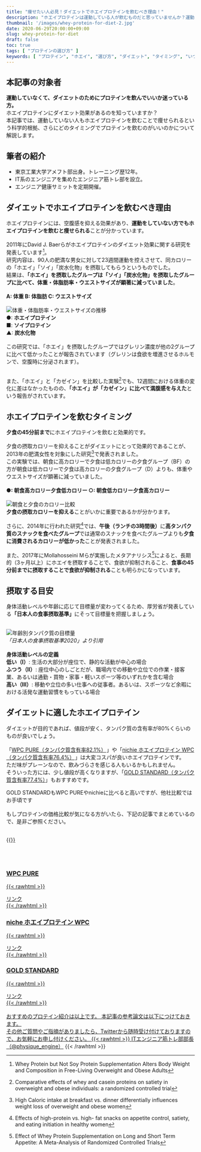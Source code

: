 ```yaml
---
title: "痩せたい人必見！ダイエットでホエイプロテインを飲むべき理由！"
description: "ホエイプロテインは運動している人が飲むものだと思っていませんか？運動をしていなくてもホエイプロテインを飲むと様々なメリットを得られます。痩せたいけど、ホエイプロテインを飲んでいいか分からない方、逆に太るのではないかと心配している方は是非記事をご覧ください。"
thumbnail: '/images/whey-protein-for-diet-2.jpg'
date: 2020-06-29T20:00:00+09:00
slug: whey-protein-for-diet
draft: false
toc: true
tags: [ "プロテインの選び方" ]
keywords: [ "プロテイン", "ホエイ", "選び方", "ダイエット", "タイミング", "いつ", "おすすめ" ]
---
```


## 本記事の対象者
<b>運動していなくて、ダイエットのためにプロテインを飲んでいいか迷っている方。</b><br>
ホエイプロテインにダイエット効果があるのを知っていますか？<br>
本記事では、運動していない人もホエイプロテインを飲むことで痩せられるという科学的根拠、さらにどのタイミングでプロテインを飲むのがいいのかについて解説します。  

## 筆者の紹介
<ul>
  <li>東京工業大学アメフト部出身。トレーニング歴12年。</li>
  <li>IT系のエンジニアを集めたエンジニア筋トレ部を設立。</li>
  <li>エンジニア健康サミットを定期開催。</li>
</ul>

## ダイエットでホエイプロテインを飲むべき理由

ホエイプロテインには、空腹感を抑える効果があり、<b>運動をしていない方でもホエイプロテインを飲むと痩せられる</b>ことが分かっています。<br>
<br>
2011年にDavid J. Baerらがホエイプロテインのダイエット効果に関する研究を発表しています[^1]。<br>
研究内容は、90人の肥満な男女に対して23週間運動を控えさせて、同カロリーの「ホエイ」「ソイ」「炭水化物」を摂取してもらうというものでした。<br>
結果は、<b>「ホエイ」を摂取したグループは「ソイ」「炭水化物」を摂取したグループに比べて、体重・体脂肪率・ウエストサイズが顕著に減っていました</b>。<br>
<br>
<b>A: 体重 B: 体脂肪 C: ウエストサイズ</b><br><br>
<img src="/images/whey-protein-for-diet-1.jpeg" alt="体重・体脂肪率・ウエストサイズの推移" /><br>
●: <b>ホエイプロテイン</b><br>
■: <b>ソイプロテイン</b><br>
▲: <b>炭水化物</b><br>
<br>
この研究では、「ホエイ」を摂取したグループではグレリン濃度が他の2グループに比べて低かったことが報告されています（グレリンは食欲を増進させるホルモンで、空腹時に分泌されます）。<br>
<br>

[^1]: Whey Protein but Not Soy Protein Supplementation Alters Body Weight and Composition in Free-Living Overweight and Obese Adults

また、「ホエイ」と「カゼイン」を比較した実験[^2]でも、12週間における体重の変化に差はなかったものの、<b>「ホエイ」が「カゼイン」に比べて満腹感を与えた</b>という報告がされています。

[^2]: Comparative effects of whey and casein proteins on satiety in overweight and obese individuals: a randomized controlled trial

## ホエイプロテインを飲むタイミング

<b>夕食の45分前まで</b>にホエイプロテインを飲むと効果的です。<br>
<br>
夕食の摂取カロリーを抑えることがダイエットにとって効果的であることが、2013年の肥満女性を対象にした研究[^3]で発表されました。<br>
この実験では、朝食に高カロリーで夕食は低カロリーの夕食グループ（BF）の方が朝食は低カロリーで夕食は高カロリーの夕食グループ（D）よりも、体重やウエストサイズが顕著に減っていました。<br><br>
<b>●: 朝食高カロリー夕食低カロリー ○: 朝食低カロリー夕食高カロリー</b><br><br>
<img src="/images/whey-protein-for-diet-2.jpg" alt="朝食と夕食のカロリー比較" />
<br>
<b>夕食の摂取カロリーを抑える</b>ことがいかに重要であるかが分かります。<br><br>
さらに、2014年に行われた研究[^4]では、<b>午後（ランチの3時間後）</b>に<b>高タンパク質のスナックを食べたグループ</b>では通常のスナックを食べたグループよりも<b>夕食に消費されるカロリーが低かった</b>ことが発表されました。<br><br>
また、2017年にMollahosseini Mらが実施したメタアナリシス[^5]によると、長期的（3ヶ月以上）にホエイを摂取することで、食欲が抑制されること、<b>食事の45分前までに摂取することで食欲が抑制される</b>ことも明らかになっています。<br>

[^3]: High Caloric intake at breakfast vs. dinner differentially influences weight loss of overweight and obese women
[^4]: Effects of high-protein vs. high- fat snacks on appetite control, satiety, and eating initiation in healthy women
[^5]: Effect of Whey Protein Supplementation on Long and Short Term Appetite: A Meta-Analysis of Randomized Controlled Trials

## 摂取する目安

身体活動レベルや年齢に応じて目標量が変わってくるため、厚労省が発表している<b>「日本人の食事摂取基準」</b>にそって目標量を把握しましょう。<br><br>

<img src="/images/whey-protein-for-diet-3.png" alt="年齢別タンパク質の目標量" /><br>
*「日本人の食事摂取基準2020」より引用*<br>
<br>
<b>身体活動レベルの定義</b><br>
<b>低い（Ⅰ）</b>: 生活の大部分が座位で、静的な活動が中心の場合<br>
<b>ふつう（Ⅱ）</b>: 座位中心のしごとだが、職場内での移動や立位での作業・接客業、あるいは通勤・買物・家事・軽いスポーツ等のいずれかを含む場合<br>
<b>高い（Ⅲ）</b>: 移動や立位の多い仕事への従事者。あるいは、スポーツなど余暇における活発な運動習慣をもっている場合<br>


## ダイエットに適したホエイプロテイン
ダイエットが目的であれば、値段が安く、タンパク質の含有率が80%くらいのものが良いでしょう。<br><br>
「<a target="_blank" href="https://www.amazon.co.jp/gp/product/B07GZFLG81/ref=as_li_tl?ie=UTF8&camp=247&creative=1211&creativeASIN=B07GZFLG81&linkCode=as2&tag=ekuro-22&linkId=df576ada70485aacfb5a416f427d65eb" rel="nofollow">WPC PURE（タンパク質含有率82.1%）</a><img src="//ir-jp.amazon-adsystem.com/e/ir?t=ekuro-22&l=am2&o=9&a=B07GZFLG81" width="1" height="1" border="0" alt="" style="border:none !important; margin:0px !important;" />」や「<a target="_blank" href="https://www.amazon.co.jp/gp/product/B00EUV8WIM/ref=as_li_tl?ie=UTF8&camp=247&creative=1211&creativeASIN=B00EUV8WIM&linkCode=as2&tag=ekuro-22&linkId=e1c2bd66a6482b774ef077b23045d622">nichie ホエイプロテイン WPC（タンパク質含有率76.4%）</a><img src="//ir-jp.amazon-adsystem.com/e/ir?t=ekuro-22&l=am2&o=9&a=B00EUV8WIM" width="1" height="1" border="0" alt="" style="border:none !important; margin:0px !important;" />」は大変コスパが良いホエイプロテインです。<br>
ただ味がプレーンなので、飲みづらさを感じる人もいるかもしれません。<br>
そういった方には、少し値段が高くなりますが、「<a href="https://jp.iherb.com/pr/Optimum-Nutrition-Gold-Standard-100-Whey-Double-Rich-Chocolate-7-64-lb-3-47-kg/80024?rcode=SLW545" target="_blank" rel="nofollow">GOLD STANDARD（タンパク質含有率77.4%）</a>」もおすすめです。<br>

GOLD STANDARDもWPC PUREやnichieに比べると高いですが、他社比較ではお手頃です<br><br>
もしプロテインの価格比較が気になる方がいたら、下記の記事でまとめているので、是非ご参照ください。<br><br>

{{<a href="/post/2020-06-14---proteinmap.md">}}

<br>
<br>

### WPC PURE

{{< rawhtml >}}
<!-- START MoshimoAffiliateEasyLink -->
<script type="text/javascript">
(function(b,c,f,g,a,d,e){b.MoshimoAffiliateObject=a;
b[a]=b[a]||function(){arguments.currentScript=c.currentScript
||c.scripts[c.scripts.length-2];(b[a].q=b[a].q||[]).push(arguments)};
c.getElementById(a)||(d=c.createElement(f),d.src=g,
d.id=a,e=c.getElementsByTagName("body")[0],e.appendChild(d))})
(window,document,"script","//dn.msmstatic.com/site/cardlink/bundle.js","msmaflink");
msmaflink({"n":"リミテスト ホエイプロテイン 工場直販 国産 WPC PURE 1kg プロテイン LIMITEST (プレーン, 1kg)","b":"LIMITEST","t":"","d":"https:\/\/m.media-amazon.com","c_p":"\/images\/I","p":["\/51jx+7HSo4L.jpg","\/51RggiKFXaL.jpg","\/51dlm+eV1wL.jpg","\/51c6YpggpJL.jpg","\/51Gc-7r6XFL.jpg","\/517XAr9oN6L.jpg","\/510HX7006bL.jpg"],"u":{"u":"https:\/\/www.amazon.co.jp\/dp\/B07GZFLG81","t":"amazon","r_v":""},"aid":{"amazon":"2046917","rakuten":"2046887","yahoo":"2046919"},"eid":"2ZhHF","s":"s"});
</script>
<div id="msmaflink-2ZhHF">リンク</div>
<!-- MoshimoAffiliateEasyLink END -->
{{< /rawhtml >}}

### niche ホエイプロテイン WPC

{{< rawhtml >}}
<!-- START MoshimoAffiliateEasyLink -->
<script type="text/javascript">
(function(b,c,f,g,a,d,e){b.MoshimoAffiliateObject=a;
b[a]=b[a]||function(){arguments.currentScript=c.currentScript
||c.scripts[c.scripts.length-2];(b[a].q=b[a].q||[]).push(arguments)};
c.getElementById(a)||(d=c.createElement(f),d.src=g,
d.id=a,e=c.getElementsByTagName("body")[0],e.appendChild(d))})
(window,document,"script","//dn.msmstatic.com/site/cardlink/bundle.js","msmaflink");
msmaflink({"n":"nichie ホエイプロテイン WPC 無添加 アメリカ産 プレーン味 1kg","b":"ニチエー（nichie）","t":"wpc-01","d":"https:\/\/m.media-amazon.com","c_p":"\/images\/I","p":["\/41lHLyLBr7L.jpg","\/51aMC+elbtL.jpg","\/51dhQuN66ML.jpg","\/617f9Utn+1L.jpg","\/510xGXhnCLL.jpg","\/515BNX7vymL.jpg","\/51hBZnRTXRL.jpg","\/51eFTZn2k8L.jpg","\/413+03w9+5L.jpg"],"u":{"u":"https:\/\/www.amazon.co.jp\/dp\/B00EUV8WIM","t":"amazon","r_v":""},"aid":{"amazon":"2046917","rakuten":"2046887","yahoo":"2046919"},"eid":"oOsQz","s":"s"});
</script>
<div id="msmaflink-oOsQz">リンク</div>
<!-- MoshimoAffiliateEasyLink END -->
{{< /rawhtml >}}


### GOLD STANDARD

{{< rawhtml >}}
<!-- START MoshimoAffiliateEasyLink -->
<script type="text/javascript">
(function(b,c,f,g,a,d,e){b.MoshimoAffiliateObject=a;
b[a]=b[a]||function(){arguments.currentScript=c.currentScript
||c.scripts[c.scripts.length-2];(b[a].q=b[a].q||[]).push(arguments)};
c.getElementById(a)||(d=c.createElement(f),d.src=g,
d.id=a,e=c.getElementsByTagName("body")[0],e.appendChild(d))})
(window,document,"script","//dn.msmstatic.com/site/cardlink/bundle.js","msmaflink");
msmaflink({"n":"Gold Standard 100% ホエイ プロテイン ダブルリッチチョコレート 2.27kg (5lbs) [米国メーカー正規品] [並行輸入品]","b":"GOLD STANDARD","t":"","d":"https:\/\/m.media-amazon.com","c_p":"\/images\/I","p":["\/41+nJqbAJML.jpg","\/51Y3D7nuNlL.jpg","\/41FdC9MIg+L.jpg","\/41SxWudr9bL.jpg"],"u":{"u":"https:\/\/www.amazon.co.jp\/dp\/B08B7ZYL18","t":"amazon","r_v":""},"aid":{"amazon":"2046917","rakuten":"2046887","yahoo":"2046919"},"eid":"edFT9","s":"s"});
</script>
<div id="msmaflink-edFT9">リンク</div>
<!-- MoshimoAffiliateEasyLink END -->
{{< /rawhtml >}}
<br>
<br>
おすすめのプロテイン紹介は以上です。  
本記事の参考論文は以下につけておきます。  
<br>
その他ご質問やご指摘がありましたら、Twitterから随時受け付けておりますので、お気軽にお申し付けください。  
{{< rawhtml >}}
<a href="https://twitter.com/physique_engine" target="_blank" rel="nofollow">ITエンジニア筋トレ部部長（@physique_engine）</a>
{{< /rawhtml >}}
